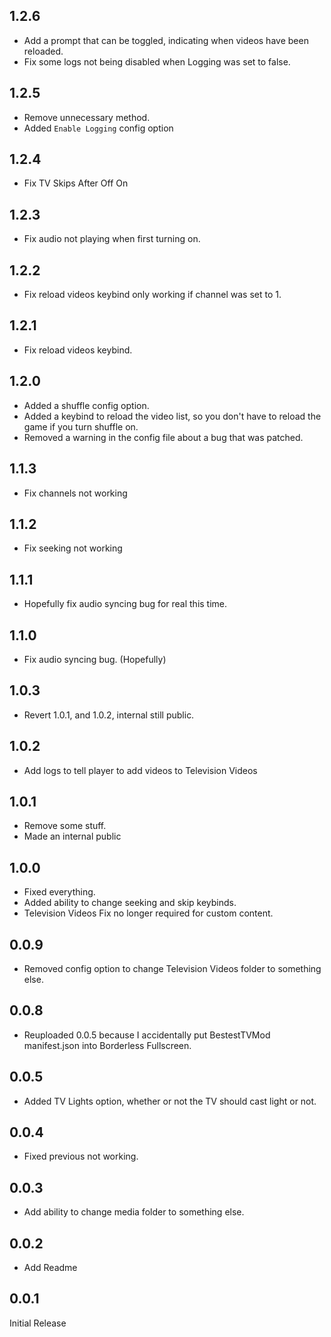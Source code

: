 ## 1.2.6
- Add a prompt that can be toggled, indicating when videos have been reloaded.
- Fix some logs not being disabled when Logging was set to false.

## 1.2.5
- Remove unnecessary method. 
- Added ```Enable Logging``` config option

## 1.2.4
- Fix TV Skips After Off On

## 1.2.3
- Fix audio not playing when first turning on.

## 1.2.2 
- Fix reload videos keybind only working if channel was set to 1.

## 1.2.1 
- Fix reload videos keybind.

## 1.2.0
- Added a shuffle config option.
- Added a keybind to reload the video list, so you don't have to reload the game if you turn shuffle on.
- Removed a warning in the config file about a bug that was patched.

## 1.1.3
- Fix channels not working

## 1.1.2 
- Fix seeking not working 

## 1.1.1
- Hopefully fix audio syncing bug for real this time.

## 1.1.0 
- Fix audio syncing bug. (Hopefully)

## 1.0.3
- Revert 1.0.1, and 1.0.2, internal still public.

## 1.0.2
- Add logs to tell player to add videos to Television Videos

## 1.0.1
- Remove some stuff.
- Made an internal public

## 1.0.0
- Fixed everything.
- Added ability to change seeking and skip keybinds.
- Television Videos Fix no longer required for custom content.

## 0.0.9
- Removed config option to change Television Videos folder to something else.

## 0.0.8
- Reuploaded 0.0.5 because I accidentally put BestestTVMod manifest.json into Borderless Fullscreen.

## 0.0.5
- Added TV Lights option, whether or not the TV should cast light or not.

## 0.0.4
- Fixed previous not working.

## 0.0.3

- Add ability to change media folder to something else.

## 0.0.2

- Add Readme

## 0.0.1

Initial Release
